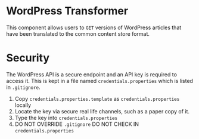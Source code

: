 WordPress Transformer
=====================

This component allows users to `GET` versions of WordPress articles that have been translated to the common
content store format.

Security
========

The WordPress API is a secure endpoint and an API key is required to access it. This is kept in a file named `credentials.properties`
which is listed in `.gitignore`.

1. Copy `credentials.properties.template` as `credentials.properties` locally
1. Locate the key via secure real life channels, such as a paper copy of it.
1. Type the key into `credentials.properties`
1. DO NOT OVERRIDE `.gitignore` DO NOT CHECK IN `credentials.properties`
